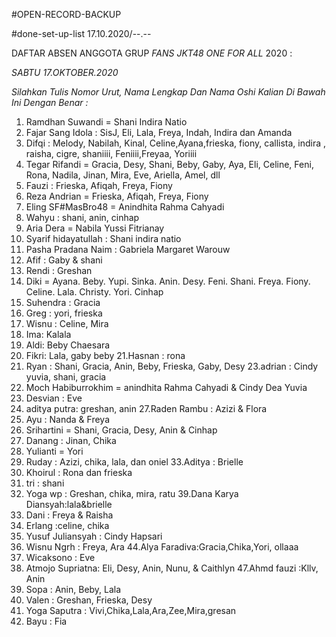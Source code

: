 
#OPEN-RECORD-BACKUP

#done-set-up-list 17.10.2020/--.--

DAFTAR ABSEN ANGGOTA GRUP *FANS JKT48 ONE FOR ALL* 2020 :

*SABTU 17.OKTOBER.2020*

_Silahkan Tulis Nomor Urut, Nama Lengkap Dan Nama Oshi Kalian Di Bawah Ini Dengan Benar :_

01. Ramdhan Suwandi = Shani Indira Natio
02. Fajar Sang Idola : SisJ, Eli, Lala, Freya, Indah, Indira dan Amanda
03. Difqi : Melody, Nabilah, Kinal, Celine,Ayana,frieska, fiony, callista, indira , raisha, cigre, shaniiii, Feniiii,Freyaa, Yoriiii
04. Tegar Rifandi = Gracia, Desy, Shani, Beby, Gaby, Aya, Eli, Celine, Feni, Rona, Nadila, Jinan, Mira, Eve, Ariella, Amel, dll
05. Fauzi : Frieska, Afiqah, Freya, Fiony
06. Reza Andrian = Frieska, Afiqah, Freya, Fiony
07. Eling SF#MasBro48 = Anindhita Rahma Cahyadi
08. Wahyu : shani, anin, cinhap
09. Aria Dera = Nabila Yussi Fitrianay
10. Syarif hidayatullah : Shani indira natio
11. Pasha Pradana Naim : Gabriela Margaret Warouw
12. Afif : Gaby & shani
13. Rendi :  Greshan
14. Diki = Ayana. Beby. Yupi. Sinka. Anin. Desy. Feni. Shani. Freya. Fiony. Celine. Lala. Christy. Yori. Cinhap
15. Suhendra : Gracia
16. Greg : yori, frieska
17. Wisnu : Celine, Mira
18. Ima: Kalala
19. Aldi: Beby Chaesara
20. Fikri: Lala, gaby beby
21.Hasnan : rona
22. Ryan : Shani, Gracia, Anin, Beby, Frieska, Gaby, Desy
23.adrian : Cindy yuvia, shani, gracia
24. Moch Habiburrokhim = anindhita Rahma Cahyadi & Cindy Dea Yuvia
25. Desvian : Eve
26. aditya putra: greshan, anin
27.Raden Rambu : Azizi & Flora
28. Ayu : Nanda & Freya
29. Srihartini = Shani, Gracia, Desy, Anin & Cinhap
30. Danang : Jinan, Chika
31. Yulianti = Yori
32. Ruday : Azizi, chika, lala, dan oniel
33.Aditya : Brielle
34. Khoirul : Rona dan frieska
35. tri : shani
36. Yoga wp : Greshan, chika, mira, ratu
39.Dana Karya Diansyah:lala&brielle
40. Dani : Freya & Raisha
41. Erlang :celine, chika
42. Yusuf Juliansyah : Cindy Hapsari
43. Wisnu Ngrh : Freya, Ara
44.Alya Faradiva:Gracia,Chika,Yori, ollaaa
45. Wicaksono : Eve
46.  Atmojo Supriatna: Eli, Desy, Anin, Nunu, & Caithlyn
47.Ahmd fauzi :Kllv, Anin
48. Sopa : Anin, Beby, Lala
49. Valen : Greshan, Frieska, Desy
50. Yoga Saputra : Vivi,Chika,Lala,Ara,Zee,Mira,gresan
51. Bayu : Fia
